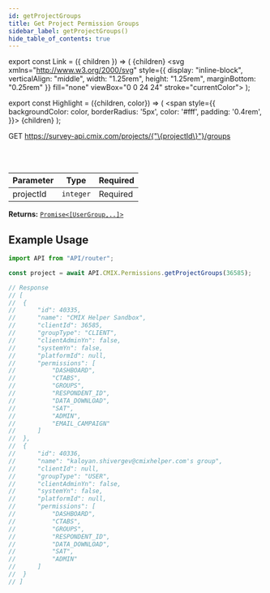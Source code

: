 ```yaml
---
id: getProjectGroups
title: Get Project Permission Groups
sidebar_label: getProjectGroups()
hide_table_of_contents: true
---
```


export const Link = ({ children }) => (
  <span>
    {children}
    <svg
      xmlns="http://www.w3.org/2000/svg"
      style={{
        display: "inline-block",
        verticalAlign: "middle",
        width: "1.25rem",
        height: "1.25rem",
        marginBottom: "0.25rem"
      }}
      fill="none"
      viewBox="0 0 24 24"
      stroke="currentColor">
      <path stroke-linecap="round" stroke-linejoin="round" stroke-width="2" d="M10 6H6a2 2 0 00-2 2v10a2 2 0 002 2h10a2 2 0 002-2v-4M14 4h6m0 0v6m0-6L10 14"></path>
    </svg>
  </span>
);

export const Highlight = ({children, color}) => (
  <span
    style={{
      backgroundColor: color,
      borderRadius: '5px',
      color: '#fff',
      padding: '0.4rem',
    }}>
    {children}
  </span>
);

<Highlight color="#61AFFE">GET</Highlight> https://survey-api.cmix.com/projects/{"\{projectId\}"}/groups

<br />
<br />

| Parameter | Type  | Required |
| ---- | ----  | -------- |
| projectId | `integer` | <Highlight color="#F93E3E">Required</Highlight> |

**Returns:** [<Link>`Promise<[UserGroup,..]>`</Link>](/docs/properties#user-group)  

## Example Usage

```js
import API from "API/router";

const project = await API.CMIX.Permissions.getProjectGroups(36585);

// Response
// [
// 	{
// 		"id": 40335,
// 		"name": "CMIX Helper Sandbox",
// 		"clientId": 36585,
// 		"groupType": "CLIENT",
// 		"clientAdminYn": false,
// 		"systemYn": false,
// 		"platformId": null,
// 		"permissions": [
// 			"DASHBOARD",
// 			"CTABS",
// 			"GROUPS",
// 			"RESPONDENT_ID",
// 			"DATA_DOWNLOAD",
// 			"SAT",
// 			"ADMIN",
// 			"EMAIL_CAMPAIGN"
// 		]
// 	},
// 	{
// 		"id": 40336,
// 		"name": "kaloyan.shivergev@cmixhelper.com's group",
// 		"clientId": null,
// 		"groupType": "USER",
// 		"clientAdminYn": false,
// 		"systemYn": false,
// 		"platformId": null,
// 		"permissions": [
// 			"DASHBOARD",
// 			"CTABS",
// 			"GROUPS",
// 			"RESPONDENT_ID",
// 			"DATA_DOWNLOAD",
// 			"SAT",
// 			"ADMIN"
// 		]
// 	}
// ]
```
